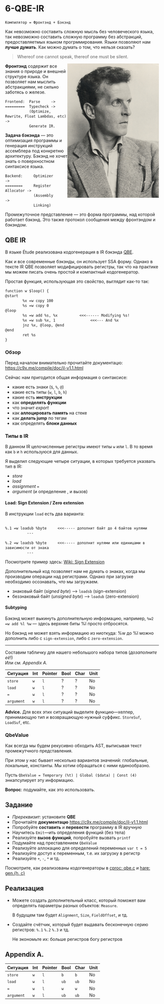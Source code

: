 
# 6-QBE-IR

`Компилятор = Фронтэнд + Бэкэнд`

Как невозможно составить сложную мысль без человеческого языка, так невозможно
составить сложную программу без абстракций, предоставляетмых языком
прогрммирования. Языки позволяют нам **лучше думать**. Как можно думать о том,
что нельзя сказать?

> Whereof one cannot speak, thereof one must be silent.

<img src="./media/5-wittgenstein.jpg" width="300" align="right">

**Фронтэнд** содержит все знания о природе и внешней структуре языка. Он
позволяет нам мыслить абстракциями, не сильно заботясь о железе.

```
Frontend:  Parse     ->
=========  Typecheck ->
           (Optimize, Rewrite, Float Lambdas, etc) ->
           Generate IR.
```

**Задача бэкэнда** — это оптимизация программы и генерация инструкций
ассемблера под конкретню архитектуру. Бэкэнд не хочет знать о поверхностном
синтаксисе языка.

```
Backend:     Optimizer          ->
========     Register Allocator ->
             (Assembly          ->
             Linking)
```

Промежуточное представление — это форма программы, над которой работает бэкэнд.
Это также протокол сообщения между фронтэндом и бэкэндом.

## QBE IR

В языке Étude реализована кодогенерация в IR бэкэнда
[QBE](https://c9x.me/compile/).

Как и все современные бэкэнды, он использует SSA форму. Однако в тексте IR QBE
позволяет модифицировать региcтры, так что на практике мы можем писать очень
простой и компактный кодогенератор.

Простая функция, использующая это свойство, выглядит как-то так:

```
function w $loop() {
@start
        %x =w copy 100
        %s =w copy 0
@loop
        %s =w add %s, %x          <<<------ Modifying %s!
        %x =w sub %x, 1                <<<--- And %x
        jnz %x, @loop, @end
@end
        ret %s
}
```

### Обзор

Перед началом внимательно прочитайте документацю:
https://c9x.me/compile/doc/il-v1.1.html

Сейчас нам пригодится общая информация о синтаксисе:

- какие есть знаки (`$`, `%`, `@`)
- какие есть типы (`w`, `l`, `b`, `h`)
- какие есть **инструкции**
- как **определять функции**
- что значит *export*
- как **аллоцировать память** на стеке
- как **делать jump** по тегам
- как определять **блоки данных**

### Типы в IR

В данном IR целочисленные регистры имеют типы `w` или `l`. В то время как `b` и
`h` используюся для данных.

Я выделил следующие четыре ситуации, в которых требуется указвать тип в IR:
- *store*
- *load*
- *assignment* `=`
- *argument* (и определение , и вызов)

#### Load: Sign Extension / Zero extension

В инструкции `load` есть два варианта:

```

%.1 =w loadub %byte     <<<----- дополнит байт до 4 байтов нулями
          ---

%.2 =w loadsb %byte     <<<----- дополнит нулями или единицами в зависимости от знака
          ---

```

Посмотрите пример здесь: [Wiki: Sign Extension](https://ru.wikipedia.org/wiki/%D0%94%D0%BE%D0%BF%D0%BE%D0%BB%D0%BD%D0%B8%D1%82%D0%B5%D0%BB%D1%8C%D0%BD%D1%8B%D0%B9_%D0%BA%D0%BE%D0%B4#%D0%A0%D0%B0%D1%81%D1%88%D0%B8%D1%80%D0%B5%D0%BD%D0%B8%D0%B5_%D0%B7%D0%BD%D0%B0%D0%BA%D0%B0)

Дополнительный код позволяет нам не думать о знаках, когда мы производим
операции над регистрами. Однако при загрузке необходимо осознавать, *что* мы
загружаем.

- знаковый байт (*signed byte*) —> `loadsb` (sign-extension)
- беззнаковый байт (*unsigned byte*) —> `loadub` (zero-extension)

#### Subtyping

Бэкэнд может выкинуть дополнительную информацию, например, `%w2 =w add %l %w` —
здесь верхние биты %l просто отбросятся.

Но бэкэнд не может взять информацию из ниоткуда: %w до %l можно дополнить либо
c `sign-extension`, либо c `zero-extension`.

---

Составим табличку для нашего небольшого набора типов (*дозаполните её*!)  
Или *см. Appendix A.*

| Ситуация   | Int  | Pointer | Bool  | Char  | Unit
| ---------  | ---- | ------- | ----- | ----- | ----
| `store`    | `w`  |   `l`   |   ?   |   ?   |  No
| `load`     | `w`  |   `l`   |   ?   |   ?   |  No
| `=`        | `w`  |   `l`   |   ?   |   ?   |  No
| `argument` | `w`  |   `l`   |   ?   |   ?   |  No

**Advice.** Для всех этих ситуаций выделите функцию—хелпер, принимающую тип и
возвращающую нужный суффикс. `StoreSuf`, `LoadSuf`, etc.

### QbeValue

Как всегда мы будем рекусивно обходить AST, выписывая текст промежутчного
представления.

При этом у нас бывает несколько вариантов значений: глобальные, локальные,
константы. Мы хотим обращаться с ними единообразно.

Пусть `QbeValue = Temporary (%t) | Global ($data) | Const (4)` энкапсулирует
эту информацию.

**Вопрос**: подумайте, как это использовать.

## Задание

- *Пререквизит*: установите **QBE**
-  Прочитайте **документацю** https://c9x.me/compile/doc/il-v1.1.html
- Попробуйте **составить** и **перевести** программу в IR *вручную*
- Научитесь `Emit`—ить определения функций (без тела)
- Реализуйте **вызов функций**, попробуйте вызвать `printf`
- Подумайте над преставлением `QbeValue`
- Реализуйте аллокацию для определений переменных `var t = 5`
- Реализуйте доступ к переменным, т.е. их загрузку в регистр
- Реализуйте `+`, `-`, `*` и тд.

Посмотрите, как реализованы кодогенераторы в
[cproc: qbe.c](https://github.com/michaelforney/cproc/blob/master/qbe.c) и
[hare: gen.{h, c}](https://git.sr.ht/~sircmpwn/harec/tree/master/item/include/gen.h)

## Реализация

- Можете создать дополнительный класс, который поможет вам определять параметры
  разных объектов: `Measure`.

   В будущем там будет `Alignment`, `Size`, `FieldOffset`, и тд.

- Создайте счётчик, который будет выдавать бесконечную серию регистров: `%.1`
  `%.2` `%.3` и тд.

  Не экономьте их: больше регистров богу регистров

## Appendix A.

| Ситуация   | Int  | Pointer | Bool  | Char  | Unit
| ---------  | ---- | ------- | ----- | ----- | ----
| `store`    | `w`  |   `l`   |  `b`  |  `b`  |  No
| `load`     | `w`  |   `l`   |  `ub` |  `ub` |  No
| `=`        | `w`  |   `l`   |  `w ` |  `w`  |  No
| `argument` | `w`  |   `l`   |  `ub` |  `ub` |  No

